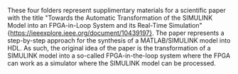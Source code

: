 These four folders represent supplimentary materials for a scientific paper with the title "Towards the Automatic Transformation of the SIMULINK Model into an FPGA-in-Loop System and its Real-Time Simulation"{https://ieeexplore.ieee.org/document/10439197}. The paper represents a step-by-step approach for the synthesis of a MATLAB/SIMULINK model into HDL. As such, the original idea of the paper is the transformation of a SIMULINK model into a so-called FPGA-in-the-loop system where the FPGA can work as a simulator where the SIMULINK model can be processed.

